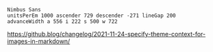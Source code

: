 ```
Nimbus Sans
unitsPerEm 1000 ascender 729 descender -271 lineGap 200
advanceWidth a 556 i 222 s 500 w 722
```

https://github.blog/changelog/2021-11-24-specify-theme-context-for-images-in-markdown/
